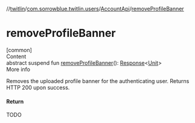 //[twitlin](../../index.md)/[com.sorrowblue.twitlin.users](../index.md)/[AccountApi](index.md)/[removeProfileBanner](remove-profile-banner.md)



# removeProfileBanner  
[common]  
Content  
abstract suspend fun [removeProfileBanner](remove-profile-banner.md)(): [Response](../../com.sorrowblue.twitlin.client/-response/index.md)<[Unit](https://kotlinlang.org/api/latest/jvm/stdlib/kotlin/-unit/index.html)>  
More info  


Removes the uploaded profile banner for the authenticating user. Returns HTTP 200 upon success.



#### Return  


TODO

  



